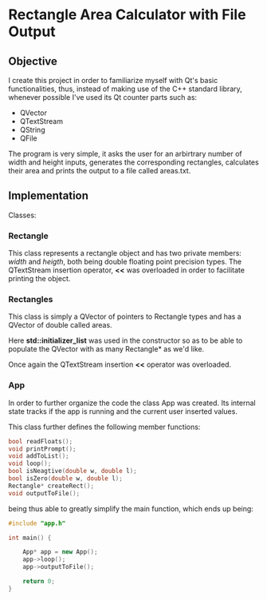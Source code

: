 # Rectangle Area Calculator with File Output

## Objective

I create this project in order to familiarize myself with Qt's basic functionalities, thus, instead of making use of the C++ standard library, whenever possible I've used its Qt counter parts such as:

- QVector
- QTextStream
- QString
- QFile

The program is very simple, it asks the user for an arbirtrary number of width and height inputs, generates the corresponding rectangles, calculates their area and prints the output to a file called areas.txt.

## Implementation

Classes:

### Rectangle

This class represents a rectangle object and has two private members: *width* and *heigth*, both being double floating point precision types.
The QTextStream insertion operator, **<<** was overloaded in order to facilitate printing the object.

### Rectangles

This class is simply a QVector of pointers to Rectangle types and has a QVector of double called areas.

Here **std::initializer_list** was used in the constructor so as to be able to populate the QVector with as many Rectangle* as we'd like.

Once again the QTextStream insertion **<<** operator was overloaded.

### App

In order to further organize the code the class App was created. Its internal state tracks if the app is running and the current user inserted values.

This class further defines the following member functions:

```cpp
bool readFloats();
void printPrompt();
void addToList();
void loop();
bool isNeagtive(double w, double l);
bool isZero(double w, double l);
Rectangle* createRect();
void outputToFile();
```

being thus able to greatly simplify the main function, which ends up being:

```cpp
#include "app.h"

int main() {

    App* app = new App();
    app->loop();
    app->outputToFile();

    return 0;
}
```
